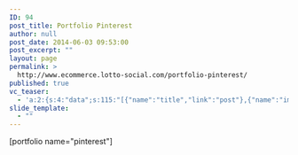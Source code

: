 ```yaml
---
ID: 94
post_title: Portfolio Pinterest
author: null
post_date: 2014-06-03 09:53:00
post_excerpt: ""
layout: page
permalink: >
  http://www.ecommerce.lotto-social.com/portfolio-pinterest/
published: true
vc_teaser:
  - 'a:2:{s:4:"data";s:115:"[{"name":"title","link":"post"},{"name":"image","image":"featured","link":"none"},{"name":"text","mode":"excerpt"}]";s:7:"bgcolor";s:0:"";}'
slide_template:
  - ""
---
```

[portfolio name="pinterest"]